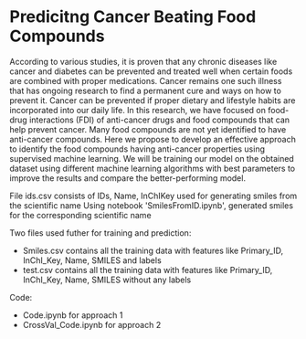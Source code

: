 # Predicitng Cancer Beating Food Compounds

According to various studies, it is proven that any chronic diseases like cancer and diabetes can be prevented and treated well when certain foods are combined with proper medications. Cancer remains one such illness that has ongoing research to find a permanent cure and ways on how to prevent it. Cancer can be prevented if proper dietary and lifestyle habits are incorporated into our daily life. In this research, we have focused on food-drug interactions (FDI) of anti-cancer drugs and food compounds that can help prevent cancer. Many food compounds are not yet identified to have anti-cancer compounds. Here we propose to develop an effective approach to identify the food compounds having anti-cancer properties using supervised machine learning. We will be training our model on the obtained dataset using different machine learning algorithms with best parameters to improve the results and compare the better-performing model.


File ids.csv consists of IDs, Name, InChIKey used for generating smiles from the scientific name
Using notebook 'SmilesFromID.ipynb', generated smiles for the corresponding scientific name

Two files used futher for training and prediction:
* Smiles.csv contains all the training data with features like Primary_ID, InChI_Key, Name, SMILES and labels
* test.csv contains all the training data with features like Primary_ID, InChI_Key, Name, SMILES without any labels

Code:
* Code.ipynb for approach 1  
* CrossVal_Code.ipynb for approach 2


